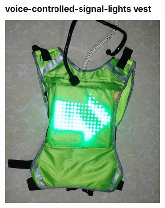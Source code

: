 # voice-controlled-signal-lights vest

![Image of the Prototype](voice-controlled%20signal%20lights%20vest.jpg)
